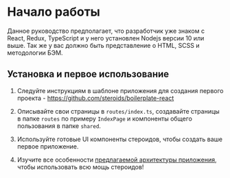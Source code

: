 # Начало работы

Данное руководство предполагает, что разработчик уже знаком с React, Redux, TypeScript и у него установлен Nodejs версии 10 или выше.
Так же у вас должно быть представление о HTML, SCSS и методологии БЭМ.


## Установка и первое использование

1. Следуйте инструкциям в шаблоне приложения для создания первого проекта - https://github.com/steroids/boilerplate-react

2. Описывайте свои страницы в `routes/index.ts`, создавайте страницы в папке `routes` по примеру `IndexPage`
и компоненты общего пользования в папке `shared`.

3. Используйте готовые UI компоненты стероидов, чтобы создать ваше первое приложение.

4. Изучите все особенности [предлагаемой архитектуры приложения](project-architecture.md), чтобы использовать всю мощь стероидов!
